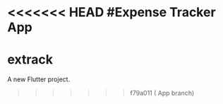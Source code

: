 <<<<<<< HEAD
#Expense Tracker App
=======
# extrack

A new Flutter project.
>>>>>>> f79a011 ( App branch)
